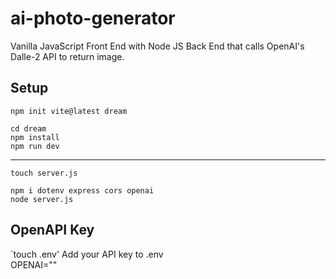 # ai-photo-generator  

Vanilla JavaScript Front End with Node JS Back End that calls OpenAI's Dalle-2 API to return image.

## Setup
`npm init vite@latest dream`

`cd dream`  
`npm install`  
`npm run dev`  

---

`touch server.js`

`npm i dotenv express cors openai`  
`node server.js`  

## OpenAPI Key
`touch .env'
Add your API key to .env  
OPENAI="<yourAPIkey>"

